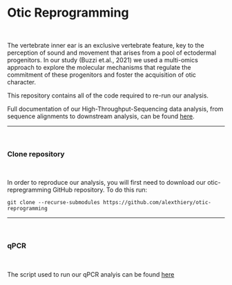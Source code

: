 # Otic Reprogramming

<br/>

The vertebrate inner ear is an exclusive vertebrate feature, key to the perception of sound and movement that arises from a pool of ectodermal progenitors. In our study (Buzzi et.al., 2021) we used a multi-omics approach to explore the molecular mechanisms that regulate the commitment of these progenitors and foster the acquisition of otic character.

This repository contains all of the code required to re-run our analysis.

Full documentation of our High-Throughput-Sequencing data analysis, from sequence alignments to downstream analysis, can be found [here](https://alexthiery.github.io/otic-reprogramming/).

---

<br/>

### Clone repository

<br/>

In order to reproduce our analysis, you will first need to download our otic-repregramming GitHub repository. To do this run:

```shell
git clone --recurse-submodules https://github.com/alexthiery/otic-reprogramming
```

---

</br>

### qPCR

<br/>

The script used to run our qPCR analyis can be found [here](./qPCR/qpcr.R)
